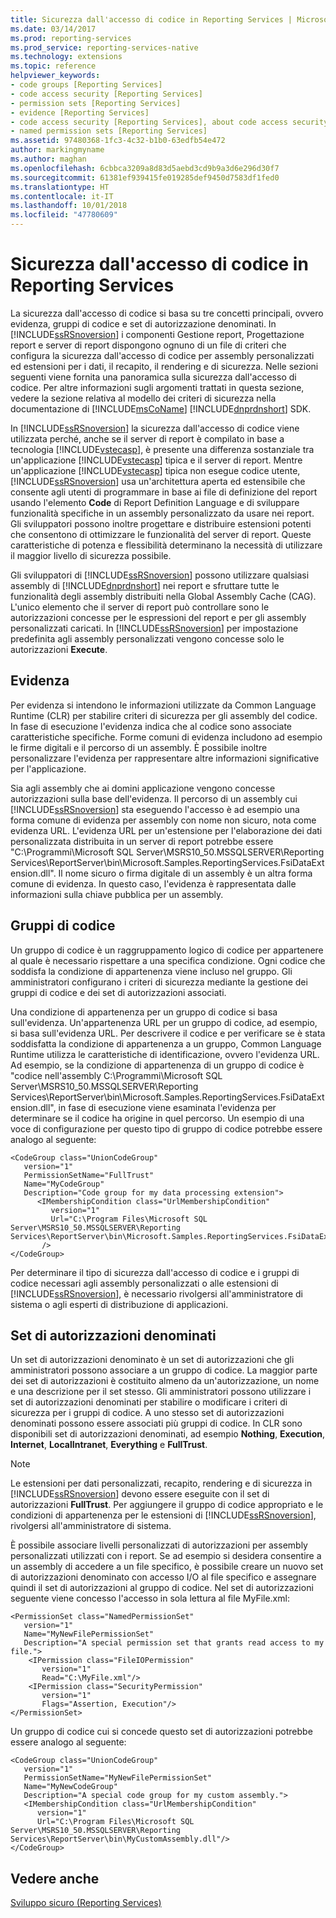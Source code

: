 ```yaml
---
title: Sicurezza dall'accesso di codice in Reporting Services | Microsoft Docs
ms.date: 03/14/2017
ms.prod: reporting-services
ms.prod_service: reporting-services-native
ms.technology: extensions
ms.topic: reference
helpviewer_keywords:
- code groups [Reporting Services]
- code access security [Reporting Services]
- permission sets [Reporting Services]
- evidence [Reporting Services]
- code access security [Reporting Services], about code access security
- named permission sets [Reporting Services]
ms.assetid: 97480368-1fc3-4c32-b1b0-63edfb54e472
author: markingmyname
ms.author: maghan
ms.openlocfilehash: 6cbbca3209a8d83d5aebd3cd9b9a3d6e296d30f7
ms.sourcegitcommit: 61381ef939415fe019285def9450d7583df1fed0
ms.translationtype: HT
ms.contentlocale: it-IT
ms.lasthandoff: 10/01/2018
ms.locfileid: "47780609"
---
```

# <a name="code-access-security-in-reporting-services"></a>Sicurezza dall'accesso di codice in Reporting Services
  La sicurezza dall'accesso di codice si basa su tre concetti principali, ovvero evidenza, gruppi di codice e set di autorizzazione denominati. In [!INCLUDE[ssRSnoversion](../../../includes/ssrsnoversion-md.md)] i componenti Gestione report, Progettazione report e server di report dispongono ognuno di un file di criteri che configura la sicurezza dall'accesso di codice per assembly personalizzati ed estensioni per i dati, il recapito, il rendering e di sicurezza. Nelle sezioni seguenti viene fornita una panoramica sulla sicurezza dall'accesso di codice. Per altre informazioni sugli argomenti trattati in questa sezione, vedere la sezione relativa al modello dei criteri di sicurezza nella documentazione di [!INCLUDE[msCoName](../../../includes/msconame-md.md)] [!INCLUDE[dnprdnshort](../../../includes/dnprdnshort-md.md)] SDK.  
  
 In [!INCLUDE[ssRSnoversion](../../../includes/ssrsnoversion-md.md)] la sicurezza dall'accesso di codice viene utilizzata perché, anche se il server di report è compilato in base a tecnologia [!INCLUDE[vstecasp](../../../includes/vstecasp-md.md)], è presente una differenza sostanziale tra un'applicazione [!INCLUDE[vstecasp](../../../includes/vstecasp-md.md)] tipica e il server di report. Mentre un'applicazione [!INCLUDE[vstecasp](../../../includes/vstecasp-md.md)] tipica non esegue codice utente, [!INCLUDE[ssRSnoversion](../../../includes/ssrsnoversion-md.md)] usa un'architettura aperta ed estensibile che consente agli utenti di programmare in base ai file di definizione del report usando l'elemento **Code** di Report Definition Language e di sviluppare funzionalità specifiche in un assembly personalizzato da usare nei report. Gli sviluppatori possono inoltre progettare e distribuire estensioni potenti che consentono di ottimizzare le funzionalità del server di report. Queste caratteristiche di potenza e flessibilità determinano la necessità di utilizzare il maggior livello di sicurezza possibile.  
  
 Gli sviluppatori di [!INCLUDE[ssRSnoversion](../../../includes/ssrsnoversion-md.md)] possono utilizzare qualsiasi assembly di [!INCLUDE[dnprdnshort](../../../includes/dnprdnshort-md.md)] nei report e sfruttare tutte le funzionalità degli assembly distribuiti nella Global Assembly Cache (CAG). L'unico elemento che il server di report può controllare sono le autorizzazioni concesse per le espressioni del report e per gli assembly personalizzati caricati. In [!INCLUDE[ssRSnoversion](../../../includes/ssrsnoversion-md.md)] per impostazione predefinita agli assembly personalizzati vengono concesse solo le autorizzazioni **Execute**.  
  
## <a name="evidence"></a>Evidenza  
 Per evidenza si intendono le informazioni utilizzate da Common Language Runtime (CLR) per stabilire criteri di sicurezza per gli assembly del codice. In fase di esecuzione l'evidenza indica che al codice sono associate caratteristiche specifiche. Forme comuni di evidenza includono ad esempio le firme digitali e il percorso di un assembly. È possibile inoltre personalizzare l'evidenza per rappresentare altre informazioni significative per l'applicazione.  
  
 Sia agli assembly che ai domini applicazione vengono concesse autorizzazioni sulla base dell'evidenza. Il percorso di un assembly cui [!INCLUDE[ssRSnoversion](../../../includes/ssrsnoversion-md.md)] sta eseguendo l'accesso è ad esempio una forma comune di evidenza per assembly con nome non sicuro, nota come evidenza URL. L'evidenza URL per un'estensione per l'elaborazione dei dati personalizzata distribuita in un server di report potrebbe essere "C:\Programmi\Microsoft SQL Server\MSRS10_50.MSSQLSERVER\Reporting Services\ReportServer\bin\Microsoft.Samples.ReportingServices.FsiDataExtension.dll". Il nome sicuro o firma digitale di un assembly è un altra forma comune di evidenza. In questo caso, l'evidenza è rappresentata dalle informazioni sulla chiave pubblica per un assembly.  
  
## <a name="code-groups"></a>Gruppi di codice  
 Un gruppo di codice è un raggruppamento logico di codice per appartenere al quale è necessario rispettare a una specifica condizione. Ogni codice che soddisfa la condizione di appartenenza viene incluso nel gruppo. Gli amministratori configurano i criteri di sicurezza mediante la gestione dei gruppi di codice e dei set di autorizzazioni associati.  
  
 Una condizione di appartenenza per un gruppo di codice si basa sull'evidenza. Un'appartenenza URL per un gruppo di codice, ad esempio, si basa sull'evidenza URL. Per descrivere il codice e per verificare se è stata soddisfatta la condizione di appartenenza a un gruppo, Common Language Runtime utilizza le caratteristiche di identificazione, ovvero l'evidenza URL. Ad esempio, se la condizione di appartenenza di un gruppo di codice è "codice nell'assembly C:\Programmi\Microsoft SQL Server\MSRS10_50.MSSQLSERVER\Reporting Services\ReportServer\bin\Microsoft.Samples.ReportingServices.FsiDataExtension.dll", in fase di esecuzione viene esaminata l'evidenza per determinare se il codice ha origine in quel percorso. Un esempio di una voce di configurazione per questo tipo di gruppo di codice potrebbe essere analogo al seguente:  
  
```  
<CodeGroup class="UnionCodeGroup"  
   version="1"  
   PermissionSetName="FullTrust"  
   Name="MyCodeGroup"  
   Description="Code group for my data processing extension">  
      <IMembershipCondition class="UrlMembershipCondition"  
         version="1"  
         Url="C:\Program Files\Microsoft SQL Server\MSRS10_50.MSSQLSERVER\Reporting Services\ReportServer\bin\Microsoft.Samples.ReportingServices.FsiDataExtension.dll"  
       />  
</CodeGroup>  
```  
  
 Per determinare il tipo di sicurezza dall'accesso di codice e i gruppi di codice necessari agli assembly personalizzati o alle estensioni di [!INCLUDE[ssRSnoversion](../../../includes/ssrsnoversion-md.md)], è necessario rivolgersi all'amministratore di sistema o agli esperti di distribuzione di applicazioni.  
  
## <a name="named-permission-sets"></a>Set di autorizzazioni denominati  
 Un set di autorizzazioni denominato è un set di autorizzazioni che gli amministratori possono associare a un gruppo di codice. La maggior parte dei set di autorizzazioni è costituito almeno da un'autorizzazione, un nome e una descrizione per il set stesso. Gli amministratori possono utilizzare i set di autorizzazioni denominati per stabilire o modificare i criteri di sicurezza per i gruppi di codice. A uno stesso set di autorizzazioni denominati possono essere associati più gruppi di codice. In CLR sono disponibili set di autorizzazioni denominati, ad esempio **Nothing**, **Execution**, **Internet**, **LocalIntranet**, **Everything** e **FullTrust**.  
  
> [!NOTE]  
>  Le estensioni per dati personalizzati, recapito, rendering e di sicurezza in [!INCLUDE[ssRSnoversion](../../../includes/ssrsnoversion-md.md)] devono essere eseguite con il set di autorizzazioni **FullTrust**. Per aggiungere il gruppo di codice appropriato e le condizioni di appartenenza per le estensioni di [!INCLUDE[ssRSnoversion](../../../includes/ssrsnoversion-md.md)], rivolgersi all'amministratore di sistema.  
  
 È possibile associare livelli personalizzati di autorizzazioni per assembly personalizzati utilizzati con i report. Se ad esempio si desidera consentire a un assembly di accedere a un file specifico, è possibile creare un nuovo set di autorizzazioni denominato con accesso I/O al file specifico e assegnare quindi il set di autorizzazioni al gruppo di codice. Nel set di autorizzazioni seguente viene concesso l'accesso in sola lettura al file MyFile.xml:  
  
```  
<PermissionSet class="NamedPermissionSet"  
   version="1"  
   Name="MyNewFilePermissionSet"  
   Description="A special permission set that grants read access to my file.">  
    <IPermission class="FileIOPermission"  
       version="1"  
       Read="C:\MyFile.xml"/>  
    <IPermission class="SecurityPermission"  
       version="1"  
       Flags="Assertion, Execution"/>  
</PermissionSet>  
```  
  
 Un gruppo di codice cui si concede questo set di autorizzazioni potrebbe essere analogo al seguente:  
  
```  
<CodeGroup class="UnionCodeGroup"  
   version="1"  
   PermissionSetName="MyNewFilePermissionSet"  
   Name="MyNewCodeGroup"  
   Description="A special code group for my custom assembly.">  
   <IMembershipCondition class="UrlMembershipCondition"  
      version="1"  
      Url="C:\Program Files\Microsoft SQL Server\MSRS10_50.MSSQLSERVER\Reporting Services\ReportServer\bin\MyCustomAssembly.dll"/>  
</CodeGroup>  
```  
  
## <a name="see-also"></a>Vedere anche  
 [Sviluppo sicuro &#40;Reporting Services&#41;](../../../reporting-services/extensions/secure-development/secure-development-reporting-services.md)  
  
  
